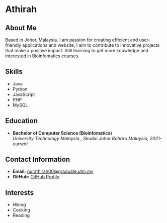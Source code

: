 # Athirah

## About Me
Based in Johor, Malaysia. 
I am  passion for creating efficient and user-friendly applications and website, 
I aim to contribute to innovative projects that make a positive impact.
Still learning to get more knowledge and interested in Bioinfomatics courses.

## Skills
- Java
- Python
- JavaScript
- PHP
- MySQL

## Education
- **Bachelor of Computer Science (Bioinfomatics)**  
  *University Technology Malaysia , Skudai Johor Baharu Malaysia, 2021-current*


## Contact Information
- **Email:** nurathirah00@graduate.utm.my
- **GitHub:** [GitHub Profile](https://github.com/NurathirahZaki)


## Interests
- Hiking
- Cooking
- Reading

